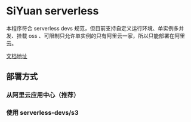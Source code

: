 # SiYuan serverless

本程序符合 serverless devs 规范，但目前支持自定义运行环境、单实例多并发、挂载 oss 、可限制只允许单实例的只有阿里云一家，所以只能部署在阿里云。

[文档地址](https://shenzilong.cn/%E6%83%B3%E6%B3%95/%E9%A1%B9%E7%9B%AE/SiYuan%20serverless)

## 部署方式

### 从阿里云应用中心（推荐）

### 使用 serverless-devs/s3
